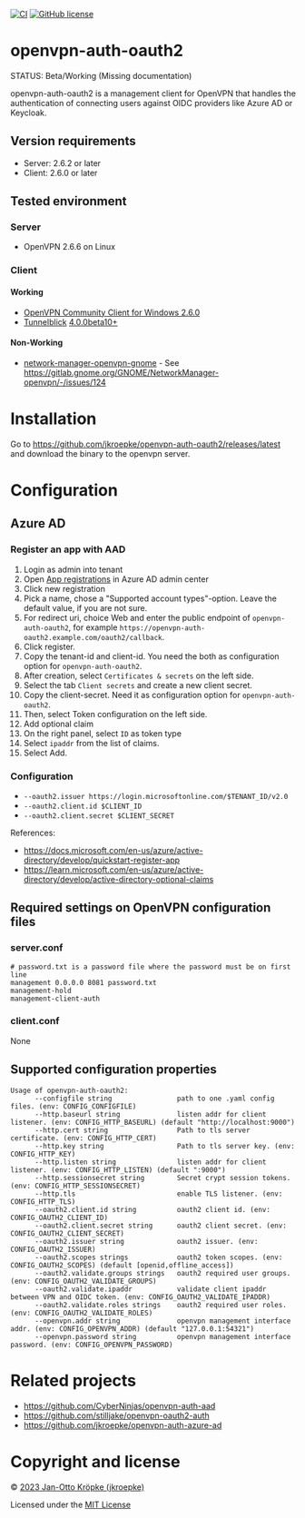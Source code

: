 [![CI](https://github.com/jkroepke/openvpn-auth-oauth2/workflows/CI/badge.svg)](https://github.com/jkroepke/openvpn-auth-oauth2/actions?query=workflow%3ACI)
[![GitHub license](https://img.shields.io/github/license/jkroepke/openvpn-auth-oauth2)](https://github.com/jkroepke/openvpn-auth-oauth2/blob/master/LICENSE.txt)

# openvpn-auth-oauth2

STATUS: Beta/Working (Missing documentation)

openvpn-auth-oauth2 is a management client for OpenVPN that handles the authentication
of connecting users against OIDC providers like Azure AD or Keycloak.

## Version requirements

- Server: 2.6.2 or later
- Client: 2.6.0 or later

## Tested environment

### Server

- OpenVPN 2.6.6 on Linux

### Client

#### Working

- [OpenVPN Community Client for Windows 2.6.0](https://openvpn.net/community-downloads/)
- [Tunnelblick](https://tunnelblick.net/) [4.0.0beta10+](https://github.com/Tunnelblick/Tunnelblick/issues/676)

#### Non-Working

- [network-manager-openvpn-gnome](https://gitlab.gnome.org/GNOME/NetworkManager-openvpn) - See https://gitlab.gnome.org/GNOME/NetworkManager-openvpn/-/issues/124

# Installation

Go to https://github.com/jkroepke/openvpn-auth-oauth2/releases/latest and download the binary to the openvpn server.

# Configuration

## Azure AD

### Register an app with AAD

1. Login as admin into tenant
2. Open [App registrations](https://aad.portal.azure.com/#blade/Microsoft_AAD_IAM/ActiveDirectoryMenuBlade/RegisteredApps) in Azure AD admin center
3. Click new registration
4. Pick a name, chose a "Supported account types"-option. Leave the default value, if you are not sure.
5. For redirect uri, choice Web and enter the public endpoint of `openvpn-auth-oauth2`, for example `https://openvpn-auth-oauth2.example.com/oauth2/callback`.
6. Click register.
7. Copy the tenant-id and client-id. You need the both as configuration option for `openvpn-auth-oauth2`.
8. After creation, select `Certificates & secrets` on the left side.
9. Select the tab `Client secrets` and create a new client secret.
10. Copy the client-secret. Need it as configuration option for `openvpn-auth-oauth2`.
11. Then, select Token configuration on the left side.
12. Add optional claim
13. On the right panel, select `ID` as token type
14. Select `ipaddr` from the list of claims.
15. Select Add.

### Configuration

- `--oauth2.issuer https://login.microsoftonline.com/$TENANT_ID/v2.0`
- `--oauth2.client.id $CLIENT_ID`
- `--oauth2.client.secret $CLIENT_SECRET`

References:
- https://docs.microsoft.com/en-us/azure/active-directory/develop/quickstart-register-app
- https://learn.microsoft.com/en-us/azure/active-directory/develop/active-directory-optional-claims

## Required settings on OpenVPN configuration files

### server.conf

```
# password.txt is a password file where the password must be on first line
management 0.0.0.0 8081 password.txt
management-hold
management-client-auth
```

### client.conf

None

## Supported configuration properties

```
Usage of openvpn-auth-oauth2:
      --configfile string                path to one .yaml config files. (env: CONFIG_CONFIGFILE)
      --http.baseurl string              listen addr for client listener. (env: CONFIG_HTTP_BASEURL) (default "http://localhost:9000")
      --http.cert string                 Path to tls server certificate. (env: CONFIG_HTTP_CERT)
      --http.key string                  Path to tls server key. (env: CONFIG_HTTP_KEY)
      --http.listen string               listen addr for client listener. (env: CONFIG_HTTP_LISTEN) (default ":9000")
      --http.sessionsecret string        Secret crypt session tokens. (env: CONFIG_HTTP_SESSIONSECRET)
      --http.tls                         enable TLS listener. (env: CONFIG_HTTP_TLS)
      --oauth2.client.id string          oauth2 client id. (env: CONFIG_OAUTH2_CLIENT_ID)
      --oauth2.client.secret string      oauth2 client secret. (env: CONFIG_OAUTH2_CLIENT_SECRET)
      --oauth2.issuer string             oauth2 issuer. (env: CONFIG_OAUTH2_ISSUER)
      --oauth2.scopes strings            oauth2 token scopes. (env: CONFIG_OAUTH2_SCOPES) (default [openid,offline_access])
      --oauth2.validate.groups strings   oauth2 required user groups. (env: CONFIG_OAUTH2_VALIDATE_GROUPS)
      --oauth2.validate.ipaddr           validate client ipaddr between VPN and OIDC token. (env: CONFIG_OAUTH2_VALIDATE_IPADDR)
      --oauth2.validate.roles strings    oauth2 required user roles. (env: CONFIG_OAUTH2_VALIDATE_ROLES)
      --openvpn.addr string              openvpn management interface addr. (env: CONFIG_OPENVPN_ADDR) (default "127.0.0.1:54321")
      --openvpn.password string          openvpn management interface password. (env: CONFIG_OPENVPN_PASSWORD)
```

# Related projects

- https://github.com/CyberNinjas/openvpn-auth-aad
- https://github.com/stilljake/openvpn-oauth2-auth
- https://github.com/jkroepke/openvpn-auth-azure-ad

# Copyright and license

© [2023 Jan-Otto Kröpke (jkroepke)](https://github.com/jkroepke/helm-secrets)

Licensed under the [MIT License](LICENSE.txt)
